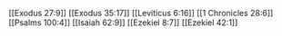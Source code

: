 [[Exodus 27:9]]
[[Exodus 35:17]]
[[Leviticus 6:16]]
[[1 Chronicles 28:6]]
[[Psalms 100:4]]
[[Isaiah 62:9]]
[[Ezekiel 8:7]]
[[Ezekiel 42:1]]
